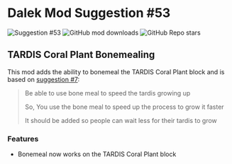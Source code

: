 # Dalek Mod Suggestion #53

![Suggestion #53](https://img.shields.io/badge/suggestion-53-blue)
![GitHub mod downloads](https://img.shields.io/github/downloads/bug1312/dm_suggestion_mods/v1.0.0%2B53/total?label=downloads)
![GitHub Repo stars](https://img.shields.io/github/stars/bug1312/dm_suggestion_mods)

## TARDIS Coral Plant Bonemealing

This mod adds the ability to bonemeal the TARDIS Coral Plant block and is based on [suggestion #7](https://discord.com/channels/217396856550981633/273107511400464384/928216392845631518):
> Be able to use bone meal to speed the tardis growing up
>
> So, You use the bone meal to speed up the process to grow it faster
>
> It should be added so people can wait less for their tardis to grow


### Features

- Bonemeal now works on the TARDIS Coral Plant block